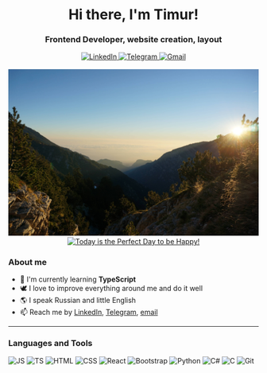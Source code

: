 <div id="header" align="center">
  <h1>Hi there, I'm Timur!</h1>
  <h3>Frontend Developer, website creation, layout</h3>
</div>

<div id="contacts" align="center">
  <a href="https://www.linkedin.com/in/timuryuta" target="_blank">
    <img
      src="https://img.shields.io/badge/linkedin-%230A66C2.svg?style=for-the-badge&logo=linkedin&logoColor=white"
      alt="LinkedIn"
    />
  </a>
  <a href="https://t.me/TimurYuTA" target="_blank">
    <img
      src="https://img.shields.io/badge/telegram-%231DA1F2.svg?style=for-the-badge&logo=telegram&logoColor=white"
      alt="Telegram"
    />
  </a>
  <a href="mailto:timuryuta@gmail.com">
    <img
      src="https://img.shields.io/badge/gmail-%23D14836.svg?style=for-the-badge&logo=gmail&logoColor=white"
      alt="Gmail"
    />
  </a>
</div>

<br>

<div id="image" align="center">
  <img src="./img/DSC05269-v2.JPG" alt="Nature" />
  <a href="https://git.io/typing-svg">
    <img
      src="https://readme-typing-svg.demolab.com?font=Dancing+Script&weight=700&size=30&duration=3000&pause=3000&center=true&vCenter=true&multiline=true&repeat=true&width=435&height=50&lines=Today+is+the+Perfect+Day+to+be+Happy!"
      alt="Today is the Perfect Day to be Happy!"
    />
  </a>
</div>


### About me

- 🌱 I'm currently learning **TypeScript**
- 🕊 I love to improve everything around me and do it well
- 🌎 I speak Russian and little English
- 📫 Reach me by [LinkedIn](https://www.linkedin.com/in/timuryuta), [Telegram](https://t.me/TimurYuTA), [email](mailto:timuryuta@gmail.com)

___

### Languages and Tools

<div id="tools">
  <img
    src="https://cdn.jsdelivr.net/gh/devicons/devicon@latest/icons/javascript/javascript-original.svg"
    alt="JS"
    title="JS"
    width="40"
    height="40"
  />
  <img
    src="https://cdn.jsdelivr.net/gh/devicons/devicon@latest/icons/typescript/typescript-plain.svg"
    alt="TS"
    title="TS"
    width="40"
    height="40"
  />
  <img
    src="https://cdn.jsdelivr.net/gh/devicons/devicon@latest/icons/html5/html5-plain-wordmark.svg"
    alt="HTML"
    title="HTML"
    width="40"
    height="40"
  />
  <img
    src="https://cdn.jsdelivr.net/gh/devicons/devicon@latest/icons/css3/css3-plain-wordmark.svg"
    alt="CSS"
    title="CSS"
    width="40"
    height="40"
  />
  <img
    src="https://cdn.jsdelivr.net/gh/devicons/devicon@latest/icons/react/react-original-wordmark.svg"
    alt="React"
    title="React"
    width="40"
    height="40"
  />
  <img
    src="https://cdn.jsdelivr.net/gh/devicons/devicon@latest/icons/bootstrap/bootstrap-original-wordmark.svg"
    alt="Bootstrap"
    title="Bootstrap"
    width="40"
    height="40"
  />
  <img
    src="https://cdn.jsdelivr.net/gh/devicons/devicon@latest/icons/python/python-original-wordmark.svg"
    alt="Python"
    title="Python"
    width="40"
    height="40"
  />
  <img
    src="https://cdn.jsdelivr.net/gh/devicons/devicon@latest/icons/csharp/csharp-original.svg"
    alt="C#"
    title="C#"
    width="40"
    height="40"
  />
  <img
    src="https://cdn.jsdelivr.net/gh/devicons/devicon@latest/icons/c/c-original.svg"
    alt="C"
    title="C"
    width="40"
    height="40"
  />
  <img
    src="https://cdn.jsdelivr.net/gh/devicons/devicon@latest/icons/git/git-plain-wordmark.svg"
    alt="Git"
    title="Git"
    width="40"
    height="40"
  />
</div>
